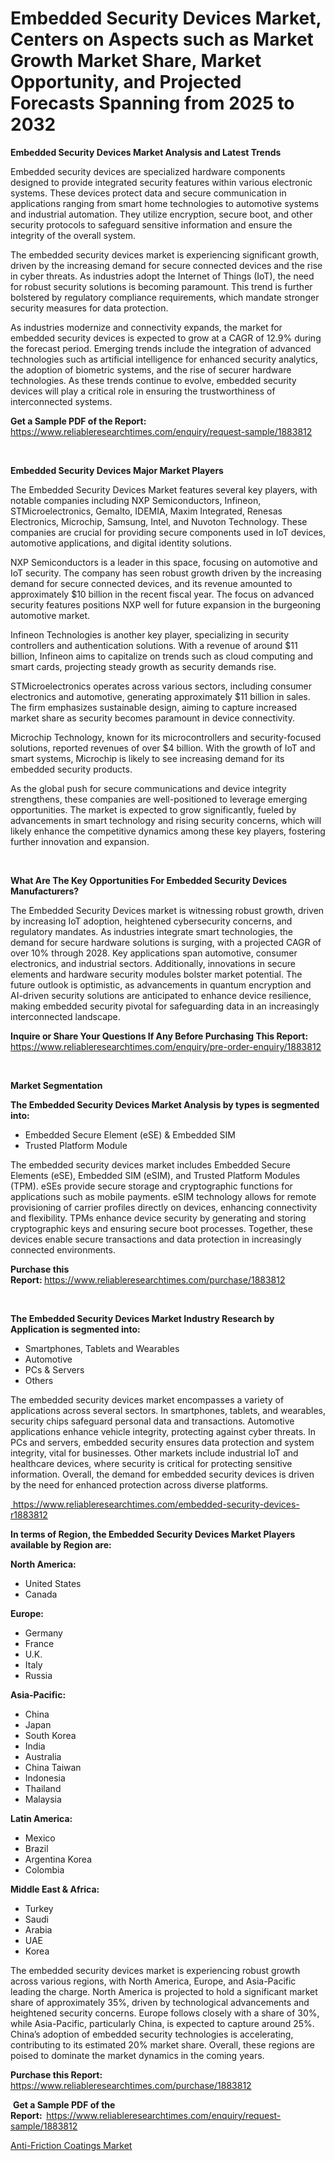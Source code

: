 <p><h1>Embedded Security Devices Market, Centers on Aspects such as Market Growth Market Share, Market Opportunity, and Projected Forecasts Spanning from 2025 to 2032</h1></p><p><strong>Embedded Security Devices Market Analysis and Latest Trends</strong></p>
<p><p>Embedded security devices are specialized hardware components designed to provide integrated security features within various electronic systems. These devices protect data and secure communication in applications ranging from smart home technologies to automotive systems and industrial automation. They utilize encryption, secure boot, and other security protocols to safeguard sensitive information and ensure the integrity of the overall system.</p><p>The embedded security devices market is experiencing significant growth, driven by the increasing demand for secure connected devices and the rise in cyber threats. As industries adopt the Internet of Things (IoT), the need for robust security solutions is becoming paramount. This trend is further bolstered by regulatory compliance requirements, which mandate stronger security measures for data protection.</p><p>As industries modernize and connectivity expands, the market for embedded security devices is expected to grow at a CAGR of 12.9% during the forecast period. Emerging trends include the integration of advanced technologies such as artificial intelligence for enhanced security analytics, the adoption of biometric systems, and the rise of securer hardware technologies. As these trends continue to evolve, embedded security devices will play a critical role in ensuring the trustworthiness of interconnected systems.</p></p>
<p><strong>Get a Sample PDF of the Report:&nbsp;</strong> <a href="https://www.reliableresearchtimes.com/enquiry/request-sample/1883812?utm_campaign=1940&utm_medium=2&utm_source=Github&utm_content=ia&utm_term=04022025&utm_id=embedded-security-devices">https://www.reliableresearchtimes.com/enquiry/request-sample/1883812</a></p>
<p>&nbsp;</p>
<p><strong>Embedded Security Devices Major Market Players</strong></p>
<p><p>The Embedded Security Devices Market features several key players, with notable companies including NXP Semiconductors, Infineon, STMicroelectronics, Gemalto, IDEMIA, Maxim Integrated, Renesas Electronics, Microchip, Samsung, Intel, and Nuvoton Technology. These companies are crucial for providing secure components used in IoT devices, automotive applications, and digital identity solutions.</p><p>NXP Semiconductors is a leader in this space, focusing on automotive and IoT security. The company has seen robust growth driven by the increasing demand for secure connected devices, and its revenue amounted to approximately $10 billion in the recent fiscal year. The focus on advanced security features positions NXP well for future expansion in the burgeoning automotive market.</p><p>Infineon Technologies is another key player, specializing in security controllers and authentication solutions. With a revenue of around $11 billion, Infineon aims to capitalize on trends such as cloud computing and smart cards, projecting steady growth as security demands rise.</p><p>STMicroelectronics operates across various sectors, including consumer electronics and automotive, generating approximately $11 billion in sales. The firm emphasizes sustainable design, aiming to capture increased market share as security becomes paramount in device connectivity.</p><p>Microchip Technology, known for its microcontrollers and security-focused solutions, reported revenues of over $4 billion. With the growth of IoT and smart systems, Microchip is likely to see increasing demand for its embedded security products.</p><p>As the global push for secure communications and device integrity strengthens, these companies are well-positioned to leverage emerging opportunities. The market is expected to grow significantly, fueled by advancements in smart technology and rising security concerns, which will likely enhance the competitive dynamics among these key players, fostering further innovation and expansion.</p></p>
<p>&nbsp;</p>
<p><strong>What Are The Key Opportunities For Embedded Security Devices Manufacturers?</strong></p>
<p><p>The Embedded Security Devices market is witnessing robust growth, driven by increasing IoT adoption, heightened cybersecurity concerns, and regulatory mandates. As industries integrate smart technologies, the demand for secure hardware solutions is surging, with a projected CAGR of over 10% through 2028. Key applications span automotive, consumer electronics, and industrial sectors. Additionally, innovations in secure elements and hardware security modules bolster market potential. The future outlook is optimistic, as advancements in quantum encryption and AI-driven security solutions are anticipated to enhance device resilience, making embedded security pivotal for safeguarding data in an increasingly interconnected landscape.</p></p>
<p><strong>Inquire or Share Your Questions If Any Before Purchasing This Report:</strong> <a href="https://www.reliableresearchtimes.com/enquiry/pre-order-enquiry/1883812?utm_campaign=1940&utm_medium=2&utm_source=Github&utm_content=ia&utm_term=04022025&utm_id=embedded-security-devices">https://www.reliableresearchtimes.com/enquiry/pre-order-enquiry/1883812</a></p>
<p>&nbsp;</p>
<p><strong>Market Segmentation</strong></p>
<p><strong>The Embedded Security Devices Market Analysis by types is segmented into:</strong></p>
<p><ul><li>Embedded Secure Element (eSE) & Embedded SIM</li><li>Trusted Platform Module</li></ul></p>
<p><p>The embedded security devices market includes Embedded Secure Elements (eSE), Embedded SIM (eSIM), and Trusted Platform Modules (TPM). eSEs provide secure storage and cryptographic functions for applications such as mobile payments. eSIM technology allows for remote provisioning of carrier profiles directly on devices, enhancing connectivity and flexibility. TPMs enhance device security by generating and storing cryptographic keys and ensuring secure boot processes. Together, these devices enable secure transactions and data protection in increasingly connected environments.</p></p>
<p><strong>Purchase this Report:&nbsp;</strong><a href="https://www.reliableresearchtimes.com/purchase/1883812?utm_campaign=1940&utm_medium=2&utm_source=Github&utm_content=ia&utm_term=04022025&utm_id=embedded-security-devices">https://www.reliableresearchtimes.com/purchase/1883812</a></p>
<p>&nbsp;</p>
<p><strong>The Embedded Security Devices Market Industry Research by Application is segmented into:</strong></p>
<p><ul><li>Smartphones, Tablets and Wearables</li><li>Automotive</li><li>PCs & Servers</li><li>Others</li></ul></p>
<p><p>The embedded security devices market encompasses a variety of applications across several sectors. In smartphones, tablets, and wearables, security chips safeguard personal data and transactions. Automotive applications enhance vehicle integrity, protecting against cyber threats. In PCs and servers, embedded security ensures data protection and system integrity, vital for businesses. Other markets include industrial IoT and healthcare devices, where security is critical for protecting sensitive information. Overall, the demand for embedded security devices is driven by the need for enhanced protection across diverse platforms.</p></p>
<p><a href="https://www.reliableresearchtimes.com/embedded-security-devices-r1883812?utm_campaign=1940&utm_medium=2&utm_source=Github&utm_content=ia&utm_term=04022025&utm_id=embedded-security-devices">&nbsp;https://www.reliableresearchtimes.com/embedded-security-devices-r1883812</a></p>
<p><strong>In terms of Region, the Embedded Security Devices Market Players available by Region are:</strong></p>
<p>
    <p> <strong> North America: </strong>
        <ul>
            <li>United States</li>
            <li>Canada</li>
        </ul>
        </p> 
    <p> <strong> Europe: </strong>
        <ul>
            <li>Germany</li>
            <li>France</li>
            <li>U.K.</li>
            <li>Italy</li>
            <li>Russia</li>
        </ul>
        </p> 
    <p> <strong> Asia-Pacific: </strong>
        <ul>
            <li>China</li>
            <li>Japan</li>
            <li>South Korea</li>
            <li>India</li>
            <li>Australia</li>
            <li>China Taiwan</li>
            <li>Indonesia</li>
            <li>Thailand</li>
            <li>Malaysia</li>
        </ul>
        </p> 
    <p> <strong> Latin America: </strong>
        <ul>
            <li>Mexico</li>
            <li>Brazil</li>
            <li>Argentina Korea</li>
            <li>Colombia</li>
        </ul>
        </p> 
    <p> <strong> Middle East & Africa: </strong>
        <ul>
            <li>Turkey</li>
            <li>Saudi</li>
            <li>Arabia</li>
            <li>UAE</li>
            <li>Korea</li>
        </ul>
    </p>
    </p>
<p><p>The embedded security devices market is experiencing robust growth across various regions, with North America, Europe, and Asia-Pacific leading the charge. North America is projected to hold a significant market share of approximately 35%, driven by technological advancements and heightened security concerns. Europe follows closely with a share of 30%, while Asia-Pacific, particularly China, is expected to capture around 25%. China’s adoption of embedded security technologies is accelerating, contributing to its estimated 20% market share. Overall, these regions are poised to dominate the market dynamics in the coming years.</p></p>
<p><strong>Purchase this Report: </strong><a href="https://www.reliableresearchtimes.com/purchase/1883812?utm_campaign=1940&utm_medium=2&utm_source=Github&utm_content=ia&utm_term=04022025&utm_id=embedded-security-devices">https://www.reliableresearchtimes.com/purchase/1883812</a></p>
<p>&nbsp;<strong>Get a Sample PDF of the Report:&nbsp;&nbsp;</strong><a href="https://www.reliableresearchtimes.com/enquiry/request-sample/1883812?utm_campaign=1940&utm_medium=2&utm_source=Github&utm_content=ia&utm_term=04022025&utm_id=embedded-security-devices">https://www.reliableresearchtimes.com/enquiry/request-sample/1883812</a></p>
<p><strong></strong></p>
<p><p><a href="https://github.com/hgf64gh/Market-Research-Report-List-1/blob/main/anti-friction-coatings-market.md?utm_campaign=1940&utm_medium=2&utm_source=Github&utm_content=ia&utm_term=04022025&utm_id=embedded-security-devices">Anti-Friction Coatings Market</a></p></p>